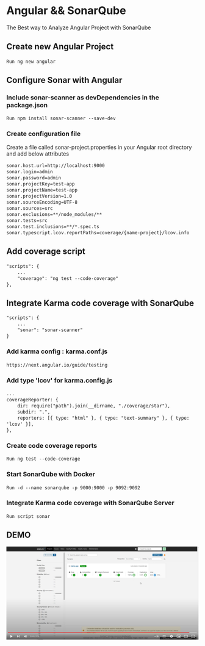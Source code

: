 # Angular && SonarQube

The Best way to Analyze Angular Project with SonarQube

## Create new Angular Project

    Run ng new angular

## Configure Sonar with Angular

### Include sonar-scanner as devDependencies in the package.json

    Run npm install sonar-scanner --save-dev

### Create configuration file

Create a file called sonar-project.properties in your Angular root directory and add below attributes

    sonar.host.url=http://localhost:9000
    sonar.login=admin
    sonar.password=admin
    sonar.projectKey=test-app
    sonar.projectName=test-app
    sonar.projectVersion=1.0
    sonar.sourceEncoding=UTF-8
    sonar.sources=src
    sonar.exclusions=**/node_modules/**
    sonar.tests=src
    sonar.test.inclusions=**/*.spec.ts
    sonar.typescript.lcov.reportPaths=coverage/{name-project}/lcov.info
    
    
## Add coverage script

    "scripts": {
        ...
        "coverage": "ng test --code-coverage"
    },

## Integrate Karma code coverage with SonarQube
    "scripts": {
        ...
        "sonar": "sonar-scanner"
    }


### Add karma config : karma.conf.js
    
    https://next.angular.io/guide/testing
    
### Add type 'lcov' for karma.config.js

    ...
    coverageReporter: {
        dir: require("path").join(__dirname, "./coverage/star"),
        subdir: ".",
        reporters: [{ type: "html" }, { type: "text-summary" }, { type: 'lcov' }],
    },


### Create code coverage reports

    Run ng test --code-coverage
    
### Start SonarQube with Docker

    Run -d --name sonarqube -p 9000:9000 -p 9092:9092 
    
### Integrate Karma code coverage with SonarQube Server

    Run script sonar
    
## DEMO 
    
[![IMAGE ALT TEXT HERE](https://github.com/TakiRahal/angular-sonarqube/blob/main/src/assets/demo.png)](https://youtu.be/38aJ0JMolgU)
